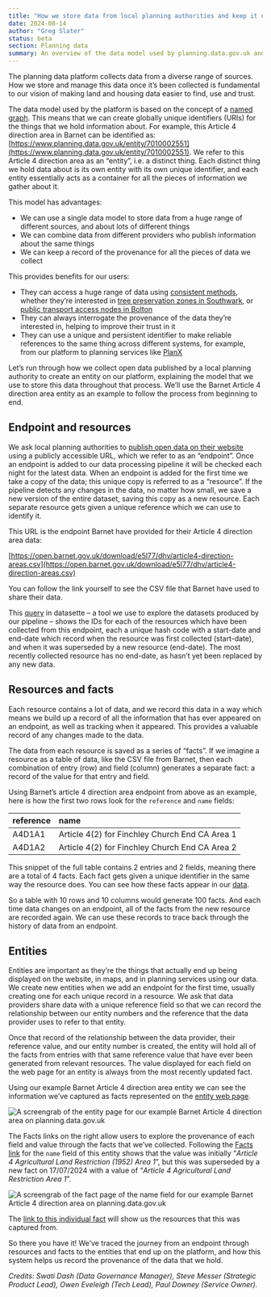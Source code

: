 ```yaml
---
title: "How we store data from local planning authorities and keep it up to date"
date: 2024-08-14
author: "Greg Slater"
status: beta
section: Planning data
summary: An overview of the data model used by planning.data.gov.uk and the benefits it brings to our users.
---
```



The planning data platform collects data from a diverse range of sources. How we store and manage this data once it’s been collected is fundamental to our vision of making land and housing data easier to find, use and trust.

The data model used by the platform is based on the concept of a [named graph](https://en.wikipedia.org/wiki/Named\_graph). This means that we can create globally unique identifiers (URIs) for the things that we hold information about. For example, this Article 4 direction area in Barnet can be identified as: [https://www.planning.data.gov.uk/entity/7010002551](https://www.planning.data.gov.uk/entity/7010002551). We refer to this Article 4 direction area as an “entity”, i.e. a distinct thing. Each distinct thing we hold data about is its own entity with its own unique identifier, and each entity essentially acts as a container for all the pieces of information we gather about it.

This model has advantages:

* We can use a single data model to store data from a huge range of different sources, and about lots of different things  
* We can combine data from different providers who publish information about the same things  
* We can keep a record of the provenance for all the pieces of data we collect

This provides benefits for our users:

* They can access a huge range of data using [consistent methods](https://www.planning.data.gov.uk/docs), whether they’re interested in [tree preservation zones in Southwark](https://www.planning.data.gov.uk/entity/?dataset=tree-preservation-zone&geometry_curie=statistical-geography%3AE09000028&entry_date_day=&entry_date_month=&entry_date_year=), or [public transport access nodes in Bolton](https://www.planning.data.gov.uk/entity/?dataset=transport-access-node\&geometry\_curie=statistical-geography%3AE08000001\&entry\_date\_day=\&entry\_date\_month=\&entry\_date\_year=)  
* They can always interrogate the provenance of the data they’re interested in, helping to improve their trust in it  
* They can use a unique and persistent identifier to make reliable references to the same thing across different systems, for example, from our platform to planning services like [PlanX](https://www.planx.uk/)

Let’s run through how we collect open data published by a local planning authority to create an entity on our platform, explaining the model that we use to store this data throughout that process. We’ll use the Barnet Article 4 direction area entity as an example to follow the process from beginning to end.

## Endpoint and resources

We ask local planning authorities to [publish open data on their website](https://www.planning.data.gov.uk/guidance/publish-data-on-your-website) using a publicly accessible URL, which we refer to as an “endpoint”. Once an endpoint is added to our data processing pipeline it will be checked each night for the latest data. When an endpoint is added for the first time we take a copy of the data; this unique copy is referred to as a “resource”. If the pipeline detects any changes in the data, no matter how small, we save a new version of the entire dataset, saving this copy as a new resource. Each separate resource gets given a unique reference which we can use to identify it.

This URL is the endpoint Barnet have provided for their Article 4 direction area data: 

[https://open.barnet.gov.uk/download/e5l77/dhv/article4-direction-areas.csv](https://open.barnet.gov.uk/download/e5l77/dhv/article4-direction-areas.csv) 

You can follow the link yourself to see the CSV file that Barnet have used to share their data.

This [query](https://datasette.planning.data.gov.uk/digital-land?sql=SELECT+%0D%0A++name%2C+%0D%0A++collection%2C+%0D%0A++pipeline%2C+%0D%0A++endpoint\_url%2C+%0D%0A++resource%2C+%0D%0A++endpoint\_entry\_date%2C+%0D%0A++endpoint\_end\_date%2C+%0D%0A++resource\_start\_date%2C+%0D%0A++resource\_end\_date+%0D%0AFROM+reporting\_historic\_endpoints+%0D%0AWHERE+%0D%0A+++organisation+%3D+%22local-authority-eng%3ABNE%22+%0D%0A+++AND+pipeline+%3D+%22article-4-direction-area%22) in datasette – a tool we use to explore the datasets produced by our pipeline – shows the IDs for each of the resources which have been collected from this endpoint, each a unique hash code with a start-date and end-date which record when the resource was first collected (start-date), and when it was superseded by a new resource (end-date). The most recently collected resource has no end-date, as hasn’t yet been replaced by any new data.

## Resources and facts

Each resource contains a lot of data, and we record this data in a way which means we build up a record of all the information that has ever appeared on an endpoint, as well as tracking when it appeared. This provides a valuable record of any changes made to the data.

The data from each resource is saved as a series of “facts”. If we imagine a resource as a table of data, like the CSV file from Barnet, then each combination of entry (row) and field (column) generates a separate fact: a record of the value for that entry and field.

Using Barnet’s article 4 direction area endpoint from above as an example, here is how the first two rows look for the `reference` and `name` fields:

| reference | name |
| :---- | :---- |
| A4D1A1 | Article 4(2) for Finchley Church End CA Area 1 |
| A4D1A2 | Article 4(2) for Finchley Church End CA Area 2 |

This snippet of the full table contains 2 entries and 2 fields, meaning there are a total of 4 facts. Each fact gets given a unique identifier in the same way the resource does. You can see how these facts appear in our [data](https://datasette.planning.data.gov.uk/article-4-direction-area?sql=SELECT+%0D%0A++fr.resource%2C+%0D%0A++fr.entry\_number%2C+%0D%0A++f.fact%2C+%0D%0A++f.field%2C+%0D%0A++f.value%0D%0AFROM+fact\_resource+fr%0D%0AINNER+JOIN+fact+f+on+fr.fact+%3D+f.fact%0D%0AWHERE+%0D%0A+++resource+%3D+%222702f238b05ec028cbd33738b718a81ba9fc70680f1e6f313a000980989a96ec%22%0D%0A+++AND+field+in+%28%22reference%22%2C+%22name%22%29%0D%0A+++AND+fr.entry\_number+%3C%3D+2%0D%0A%0D%0A).

So a table with 10 rows and 10 columns would generate 100 facts. And each time data changes on an endpoint, all of the facts from the new resource are recorded again. We can use these records to trace back through the history of data from an endpoint.

## Entities

Entities are important as they’re the things that actually end up being displayed on the website, in maps, and in planning services using our data. We create new entities when we add an endpoint for the first time, usually creating one for each unique record in a resource. We ask that data providers share data with a unique reference field so that we can record the relationship between our entity numbers and the reference that the data provider uses to refer to that entity.

Once that record of the relationship between the data provider, their reference value, and our entity number is created, the entity will hold all of the facts from entries with that same reference value that have ever been generated from relevant resources. The value displayed for each field on the web page for an entity is always from the most recently updated fact.

Using our example Barnet Article 4 direction area entity we can see the information we’ve captured as facts represented on the [entity web page](https://www.planning.data.gov.uk/entity/7010002551\#).

![A screengrab of the entity page for our example Barnet Article 4 direction area on planning.data.gov.uk](/images/entity_page_7010002551.png)

The Facts links on the right allow users to explore the provenance of each field and value through the facts that we’ve collected. Following the [Facts link](https://www.planning.data.gov.uk/fact/?dataset=article-4-direction-area\&entity=7010002551\&field=name) for the `name` field of this entity shows that the value was initially “*Article 4 Agricultural Land Restriction (1952) Area 1*”, but this was superseded by a new fact on 17/07/2024 with a value of “*Article 4 Agricultural Land Restriction Area 1*”. 

![A screengrab of the fact page of the name field for our example Barnet Article 4 direction area on planning.data.gov.uk](/images/fact_page_7010002551_name.png)

The [link to this individual fact](https://www.planning.data.gov.uk/fact/b1fe5cdcec6d7f478338a7a5216b079a38d2e7745b6d79a67dbf1e85bf7c0293?dataset=article-4-direction-area) will show us the resources that this was captured from.

So there you have it\! We’ve traced the journey from an endpoint through resources and facts to the entities that end up on the platform, and how this system helps us record the provenance of the data that we hold.


_Credits: Swati Dash (Data Governance Manager), Steve Messer (Strategic Product Lead), Owen Eveleigh (Tech Lead), Paul Downey (Service Owner)._
